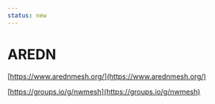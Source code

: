 ```yaml
---
status: new
---
```


# AREDN

[https://www.arednmesh.org/](https://www.arednmesh.org/)

[https://groups.io/g/nwmesh](https://groups.io/g/nwmesh)